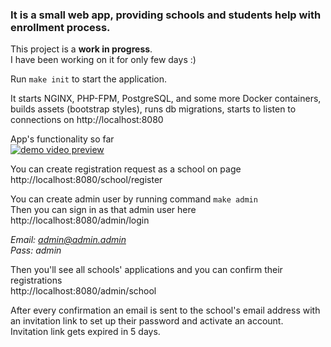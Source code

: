 ### It is a small web app, providing schools and students help with enrollment process.<br>

This project is a **work in progress**.<br>
I have been working on it for only few days :)


Run `make init` to start the application.

It starts NGINX, PHP-FPM, PostgreSQL, and some more Docker containers, builds assets (bootstrap styles), runs db migrations, starts to listen to connections on http://localhost:8080


App's functionality so far<br>
[![demo video preview](https://img.youtube.com/vi/JGJw2O7mBUA/0.jpg)](https://youtu.be/JGJw2O7mBUA)

You can create registration request as a school on page<br>
http://localhost:8080/school/register


You can create admin user by running command `make admin`<br>
Then you can sign in as that admin user here<br>
http://localhost:8080/admin/login

_Email: admin@admin.admin<br>
Pass: admin_

Then you'll see all schools' applications and you can confirm their registrations<br>
http://localhost:8080/admin/school

After every confirmation an email is sent to the school's email address with an invitation link to set up their password and activate an account.<br>
Invitation link gets expired in 5 days.
